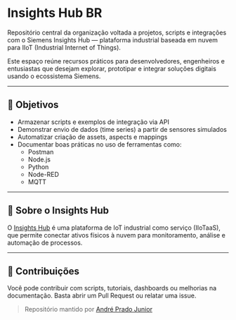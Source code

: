 # Insights Hub BR

Repositório central da organização voltada a projetos, scripts e integrações com o Siemens Insights Hub — plataforma industrial baseada em nuvem para IIoT (Industrial Internet of Things).

Este espaço reúne recursos práticos para desenvolvedores, engenheiros e entusiastas que desejam explorar, prototipar e integrar soluções digitais usando o ecossistema Siemens.

---

## 🚀 Objetivos

- Armazenar scripts e exemplos de integração via API
- Demonstrar envio de dados (time series) a partir de sensores simulados
- Automatizar criação de assets, aspects e mappings
- Documentar boas práticas no uso de ferramentas como:
  - Postman
  - Node.js
  - Python
  - Node-RED
  - MQTT

---

## 🧩 Sobre o Insights Hub

O [Insights Hub](https://siemens.mindsphere.io/) é uma plataforma de IoT industrial como serviço (IIoTaaS), que permite conectar ativos físicos à nuvem para monitoramento, análise e automação de processos.

---

## 🤝 Contribuições

Você pode contribuir com scripts, tutoriais, dashboards ou melhorias na documentação. Basta abrir um Pull Request ou relatar uma issue.

> Repositório mantido por [André Prado Junior](https://github.com/andrepjr)
